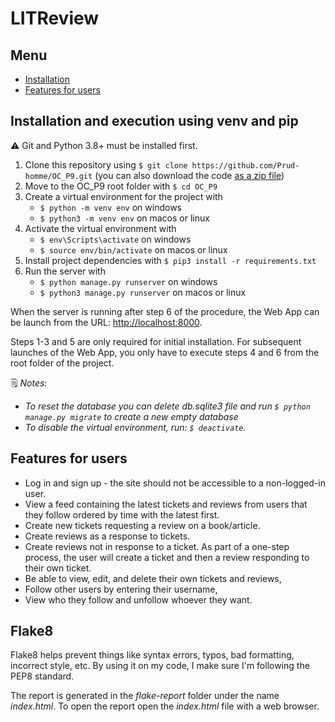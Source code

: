 # LITReview

## Menu

* [Installation](#installation-and-execution-using-venv-and-pip)
* [Features for users](#features-for-users)

## Installation and execution using venv and pip

⚠️ Git and Python 3.8+ must be installed first.

1. Clone this repository using `$ git clone https://github.com/Prud-homme/OC_P9.git` (you can also download the code [as a zip file](https://github.com/Prud-homme/OC_P9/archive/refs/heads/main.zip))
2. Move to the OC_P9 root folder with `$ cd OC_P9`
3. Create a virtual environment for the project with 
    * `$ python -m venv env` on windows
    * `$ python3 -m venv env` on macos or linux
4. Activate the virtual environment with 
    * `$ env\Scripts\activate` on windows
    * `$ source env/bin/activate` on macos or linux
5. Install project dependencies with `$ pip3 install -r requirements.txt`
6. Run the server with
    * `$ python manage.py runserver` on windows
    * `$ python3 manage.py runserver` on macos or linux

When the server is running after step 6 of the procedure, the Web App can be launch from the URL: [http://localhost:8000](http://localhost:8000 "LitReview Web App").

Steps 1-3 and 5 are only required for initial installation. For subsequent launches of the Web App, you only have to execute steps 4 and 6 from the root folder of the project.

🗒️ *Notes:*

* *To reset the database you can delete db.sqlite3 file and run `$ python manage.py migrate` to create a new empty database*
* *To disable the virtual environment, run: `$ deactivate`.*


## Features for users

* Log in and sign up - the site should not be accessible to a non-logged-in user.
* View a feed containing the latest tickets and reviews from users that they follow ordered by time with the latest first.
* Create new tickets requesting a review on a book/article.
* Create reviews as a response to tickets.
* Create reviews not in response to a ticket.  As part of a one-step process, the user will create a ticket and then a review responding to their own ticket.
* Be able to view, edit, and delete their own tickets and reviews,
* Follow other users by entering their username,
* View who they follow and unfollow whoever they want. 

## Flake8

Flake8 helps prevent things like syntax errors, typos, bad formatting, incorrect style, etc.
By using it on my code, I make sure I'm following the PEP8 standard.

The report is generated in the *flake-report* folder under the name *index.html*. To open the report open the *index.html* file with a web browser.
